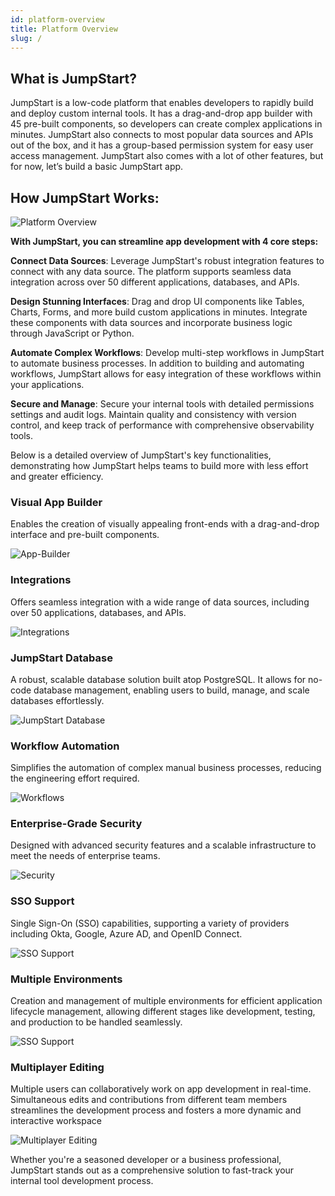 ```yaml
---
id: platform-overview
title: Platform Overview
slug: /
---
```

<div style={{paddingTop:'24px', paddingBottom:'24px'}}>

<!-- ## What is JumpStart?

JumpStart is a fast, secure, and user-friendly development platform to build custom internal tools. JumpStart streamlines the development process with seamless integrations, robust security, and a comprehensive suite of app-building tools.  -->

## What is JumpStart?

JumpStart is a low-code platform that enables developers to rapidly build and deploy custom internal tools. It has a drag-and-drop app builder with 45 pre-built components, so developers can create complex applications in minutes. JumpStart also connects to most popular data sources and APIs out of the box, and it has a group-based permission system for easy user access management. JumpStart also comes with a lot of other features, but for now, let’s build a basic JumpStart app.


</div>

<div style={{paddingTop:'24px', paddingBottom:'24px'}}>

## How JumpStart Works:

<div style={{textAlign: 'center'}}>
    <img style={{ border:'0', marginBottom:'15px', borderRadius:'5px', boxShadow: '0px 1px 3px rgba(0, 0, 0, 0.2)' }} className="screenshot-full" src="/img/platform-overview/platform-overview-v2.jpg" alt="Platform Overview" />
</div>

**With JumpStart, you can streamline app development with 4 core steps:** <br/>

**Connect Data Sources**: Leverage JumpStart's robust integration features to connect with any data source. The platform supports seamless data integration across over 50 different applications, databases, and APIs.

**Design Stunning Interfaces**: Drag and drop UI components like Tables, Charts, Forms, and more build custom applications in minutes. Integrate these components with data sources and incorporate business logic through JavaScript or Python.

**Automate Complex Workflows**: Develop multi-step workflows in JumpStart to automate business processes. In addition to building and automating workflows, JumpStart allows for easy integration of these workflows within your applications.

**Secure and Manage**: Secure your internal tools with detailed permissions settings and audit logs. Maintain quality and consistency with version control, and keep track of performance with comprehensive observability tools.

</div>

<div style={{paddingBottom:'24px'}}>

Below is a detailed overview of JumpStart's key functionalities, demonstrating how JumpStart helps teams to build more with less effort and greater efficiency. 

### Visual App Builder
Enables the creation of visually appealing front-ends with a drag-and-drop interface and pre-built components. 
<!-- It simplifies the app-development process, making it accessible even for non-technical users. -->

<div style={{textAlign: 'center'}}>
    <img style={{ border:'0'}} className="screenshot-full" src="/img/platform-overview/app-builder.png" alt="App-Builder" />
</div>

</div>

<div style={{paddingTop:'24px', paddingBottom:'24px'}}>

### Integrations
Offers seamless integration with a wide range of data sources, including over 50 applications, databases, and APIs. 
<!-- This feature facilitates easy data connectivity and aggregation from various systems. -->

<div style={{textAlign: 'center'}}>
    <img style={{ border:'0'}} className="screenshot-full" src="/img/platform-overview/integrations.png" alt="Integrations" />
</div>

</div>

<div style={{paddingTop:'24px', paddingBottom:'24px'}}>

### JumpStart Database
A robust, scalable database solution built atop PostgreSQL. It allows for no-code database management, enabling users to build, manage, and scale databases effortlessly.

<div style={{textAlign: 'center'}}>
    <img style={{ border:'0'}} className="screenshot-full" src="/img/platform-overview/jumpstart-db.png" alt="JumpStart Database" />
</div>

</div>

<div style={{paddingTop:'24px', paddingBottom:'24px'}}>

### Workflow Automation
Simplifies the automation of complex manual business processes, reducing the engineering effort required. 
<!-- This feature is particularly useful for streamlining enterprise workflows and improving operational efficiency. -->

<div style={{textAlign: 'center'}}>
    <img style={{ border:'0'}} className="screenshot-full" src="/img/platform-overview/workflows.png" alt="Workflows" />
</div>

</div>

<div style={{paddingTop:'24px', paddingBottom:'24px'}}>

### Enterprise-Grade Security
Designed with advanced security features and a scalable infrastructure to meet the needs of enterprise teams. 
<!-- This ensures the protection of sensitive data and the reliability of the platform in handling large-scale applications. -->

<div style={{textAlign: 'center'}}>
    <img style={{ border:'0', borderRadius:'5px'}} className="screenshot-full" src="/img/platform-overview/security.png" alt="Security" />
</div>

</div>

<div style={{paddingTop:'24px', paddingBottom:'24px'}}>

### SSO Support

Single Sign-On (SSO) capabilities, supporting a variety of providers including Okta, Google, Azure AD, and OpenID Connect. 
<!-- This enhances user authentication and bolsters overall security. -->

<div style={{textAlign: 'center'}}>
    <img style={{ border:'0', borderRadius:'5px'}} className="screenshot-full" src="/img/platform-overview/sso.png" alt="SSO Support" />
</div>

</div>

<div style={{paddingTop:'24px', paddingBottom:'24px'}}>

### Multiple Environments
Creation and management of multiple environments for efficient application lifecycle management, allowing different stages like development, testing, and production to be handled seamlessly.

<div style={{textAlign: 'center'}}>
    <img style={{ border:'0', borderRadius:'5px'}} className="screenshot-full" src="/img/platform-overview/multi-environment.png" alt="SSO Support" />
</div>

</div>

<div style={{paddingTop:'24px', paddingBottom:'24px'}}>

### Multiplayer Editing

Multiple users can collaboratively work on app development in real-time. Simultaneous edits and contributions from different team members streamlines the development process and fosters a more dynamic and interactive workspace

<div style={{textAlign: 'center'}}>
    <img style={{ border:'0', marginBottom: '15px' }} className="screenshot-full" src="/img/platform-overview/multiplayer.png" alt="Multiplayer Editing" />
</div>

</div>

Whether you're a seasoned developer or a business professional, JumpStart stands out as a comprehensive solution to fast-track your internal tool development process. 